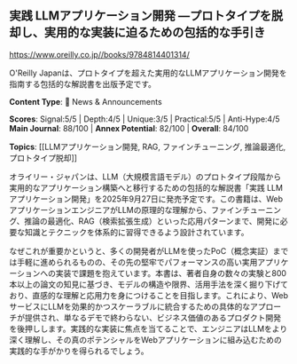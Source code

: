 ## 実践 LLMアプリケーション開発 ―プロトタイプを脱却し、実用的な実装に迫るための包括的な手引き

https://www.oreilly.co.jp//books/9784814401314/

O'Reilly Japanは、プロトタイプを超えた実用的なLLMアプリケーション開発を指南する包括的な解説書を出版予定です。

**Content Type**: 📰 News & Announcements

**Scores**: Signal:5/5 | Depth:4/5 | Unique:3/5 | Practical:5/5 | Anti-Hype:4/5
**Main Journal**: 88/100 | **Annex Potential**: 82/100 | **Overall**: 84/100

**Topics**: [[LLMアプリケーション開発, RAG, ファインチューニング, 推論最適化, プロトタイプ脱却]]

オライリー・ジャパンは、LLM（大規模言語モデル）のプロトタイプ段階から実用的なアプリケーション構築へと移行するための包括的な解説書「実践 LLMアプリケーション開発」を2025年9月27日に発売予定です。この書籍は、WebアプリケーションエンジニアがLLMの原理的な理解から、ファインチューニング、推論の最適化、RAG（検索拡張生成）といった応用パターンまで、開発に必要な知識とテクニックを体系的に習得できるよう設計されています。

なぜこれが重要かというと、多くの開発者がLLMを使ったPoC（概念実証）までは手軽に進められるものの、その先の堅牢でパフォーマンスの高い実用アプリケーションへの実装で課題を抱えています。本書は、著者自身の数々の実験と800本以上の論文の知見に基づき、モデルの構造や限界、活用手法を深く掘り下げており、直感的な理解と応用力を身につけることを目指します。これにより、WebサービスにLLMを効果的かつスケーラブルに統合するための具体的なアプローチが提供され、単なるデモで終わらない、ビジネス価値のあるプロダクト開発を後押しします。実践的な実装に焦点を当てることで、エンジニアはLLMをより深く理解し、その真のポテンシャルをWebアプリケーションに組み込むための実践的な手がかりを得られるでしょう。